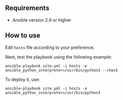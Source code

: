 Requirements
------------

- Ansible version 2.9 or higher

How to use
----------------

Edit `hosts` file according to your preference.

Next, test the playbook using the following example:

    ansible-playbook site.yml -i hosts -e ansible_python_interpreter=/usr/bin/python3 --check

To deploy it, use:

    ansible-playbook site.yml -i hosts -e ansible_python_interpreter=/usr/bin/python3